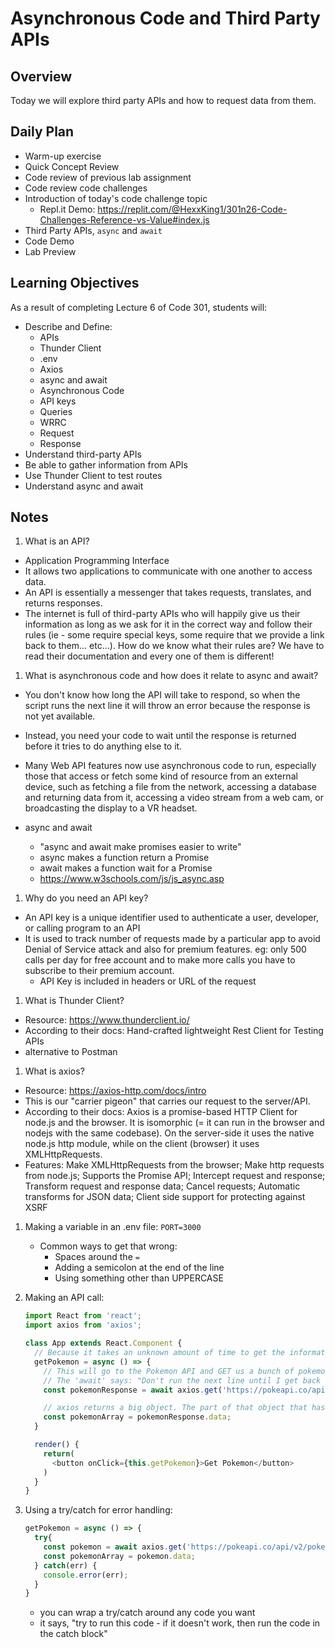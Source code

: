# Asynchronous Code and Third Party APIs

## Overview

Today we will explore third party APIs and how to request data from them.

## Daily Plan

- Warm-up exercise
- Quick Concept Review
- Code review of previous lab assignment
- Code review code challenges
- Introduction of today's code challenge topic
  - Repl.it Demo: <https://replit.com/@HexxKing1/301n26-Code-Challenges-Reference-vs-Value#index.js>
- Third Party APIs, `async` and `await`
- Code Demo
- Lab Preview

## Learning Objectives

As a result of completing Lecture 6 of Code 301, students will:

- Describe and Define:
  - APIs
  - Thunder Client
  - .env
  - Axios
  - async and await
  - Asynchronous Code
  - API keys
  - Queries
  - WRRC
  - Request
  - Response
- Understand third-party APIs
- Be able to gather information from APIs
- Use Thunder Client to test routes
- Understand async and await

## Notes

1. What is an API?

- Application Programming Interface
- It allows two applications to communicate with one another to access data.
- An API is essentially a messenger that takes requests, translates, and returns responses.
- The internet is full of third-party APIs who will happily give us their information as long as we ask for it in the correct way and follow their rules (ie - some require special keys, some require that we provide a link back to them... etc...). How do we know what their rules are? We have to read their documentation and every one of them is different!

1. What is asynchronous code and how does it relate to async and await?

- You don't know how long the API will take to respond, so when the script runs the next line it will throw an error because the response is not yet available.
- Instead, you need your code to wait until the response is returned before it tries to do anything else to it.
- Many Web API features now use asynchronous code to run, especially those that access or fetch some kind of resource from an external device, such as fetching a file from the network, accessing a database and returning data from it, accessing a video stream from a web cam, or broadcasting the display to a VR headset.

- async and await
  - "async and await make promises easier to write"
  - async makes a function return a Promise
  - await makes a function wait for a Promise
  - <https://www.w3schools.com/js/js_async.asp>

1. Why do you need an API key?

- An API key is a unique identifier used to authenticate a user, developer, or calling program to an API
- It is used to track number of requests made by a particular app to avoid Denial of Service attack and also for premium features. eg: only 500 calls per day for free account and to make more calls you have to subscribe to their premium account.
  - API Key is included in headers or URL of the request

1. What is Thunder Client?

- Resource: <https://www.thunderclient.io/>
- According to their docs: Hand-crafted lightweight Rest Client for Testing APIs
- alternative to Postman

1. What is axios?

- Resource: <https://axios-http.com/docs/intro>
- This is our "carrier pigeon" that carries our request to the server/API.
- According to their docs: Axios is a promise-based HTTP Client for node.js and the browser. It is isomorphic (= it can run in the browser and nodejs with the same codebase). On the server-side it uses the native node.js http module, while on the client (browser) it uses XMLHttpRequests.
- Features: Make XMLHttpRequests from the browser; Make http requests from node.js; Supports the Promise API; Intercept request and response; Transform request and response data; Cancel requests; Automatic transforms for JSON data; Client side support for protecting against XSRF

1. Making a variable in an .env file: `PORT=3000`

   - Common ways to get that wrong:
     - Spaces around the `=`
     - Adding a semicolon at the end of the line
     - Using something other than UPPERCASE

1. Making an API call:

   ```javascript
   import React from 'react';
   import axios from 'axios';

   class App extends React.Component {
     // Because it takes an unknown amount of time to get the information, we need to do an async and await in this function:
     getPokemon = async () => {
       // This will go to the Pokemon API and GET us a bunch of pokemon objects.
       // The 'await' says: "Don't run the next line until I get back with the information that you asked for and then put it in a const called 'pokemon'."
       const pokemonResponse = await axios.get('https://pokeapi.co/api/v2/pokemon');

       // axios returns a big object. The part of that object that has the pokemon in it is the .data attribute of the object.
       const pokemonArray = pokemonResponse.data;
     }

     render() {
       return(
         <button onClick={this.getPokemon}>Get Pokemon</button>
       )
     }
   }
   ```

1. Using a try/catch for error handling:

   ```javascript
   getPokemon = async () => {
     try{
       const pokemon = await axios.get('https://pokeapi.co/api/v2/pokemon');
       const pokemonArray = pokemon.data;
     } catch(err) {
       console.error(err);
     }
   }
   ```

   - you can wrap a try/catch around any code you want
   - it says, "try to run this code - if it doesn't work, then run the code in the catch block"
